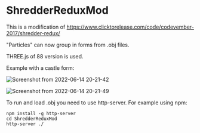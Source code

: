 # ShredderReduxMod
This is a modification of https://www.clicktorelease.com/code/codevember-2017/shredder-redux/

"Particles" can now group in forms from .obj files.

THREE.js of 88 version is used. 

Example with a castle form:

![Screenshot from 2022-06-14 20-21-42](https://user-images.githubusercontent.com/25286058/173615442-2f4acf60-70f6-43ed-a43d-e7ed089fa131.png)


![Screenshot from 2022-06-14 20-21-49](https://user-images.githubusercontent.com/25286058/173615518-4c099803-3360-405c-bd30-b66e730f1223.png)

To run and load .obj you need to use http-server. For example using npm:

```
npm install -g http-server
cd ShredderReduxMod
http-server ./
```
